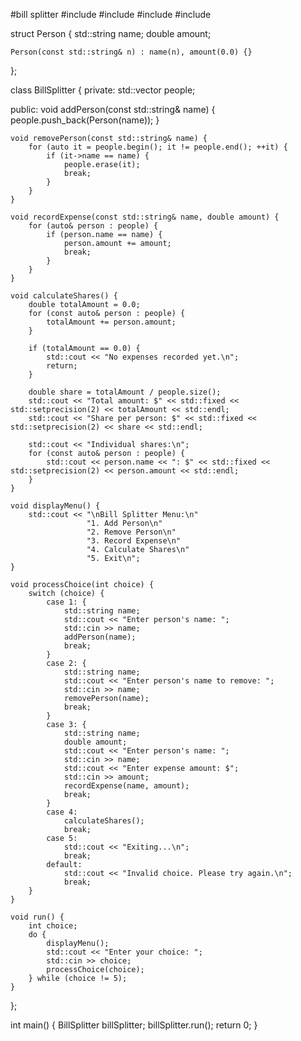 #bill splitter
#include <iostream>
#include <vector>
#include <string>
#include <iomanip>

struct Person {
    std::string name;
    double amount;

    Person(const std::string& n) : name(n), amount(0.0) {}
};

class BillSplitter {
private:
    std::vector<Person> people;

public:
    void addPerson(const std::string& name) {
        people.push_back(Person(name));
    }

    void removePerson(const std::string& name) {
        for (auto it = people.begin(); it != people.end(); ++it) {
            if (it->name == name) {
                people.erase(it);
                break;
            }
        }
    }

    void recordExpense(const std::string& name, double amount) {
        for (auto& person : people) {
            if (person.name == name) {
                person.amount += amount;
                break;
            }
        }
    }

    void calculateShares() {
        double totalAmount = 0.0;
        for (const auto& person : people) {
            totalAmount += person.amount;
        }

        if (totalAmount == 0.0) {
            std::cout << "No expenses recorded yet.\n";
            return;
        }

        double share = totalAmount / people.size();
        std::cout << "Total amount: $" << std::fixed << std::setprecision(2) << totalAmount << std::endl;
        std::cout << "Share per person: $" << std::fixed << std::setprecision(2) << share << std::endl;

        std::cout << "Individual shares:\n";
        for (const auto& person : people) {
            std::cout << person.name << ": $" << std::fixed << std::setprecision(2) << person.amount << std::endl;
        }
    }

    void displayMenu() {
        std::cout << "\nBill Splitter Menu:\n"
                     "1. Add Person\n"
                     "2. Remove Person\n"
                     "3. Record Expense\n"
                     "4. Calculate Shares\n"
                     "5. Exit\n";
    }

    void processChoice(int choice) {
        switch (choice) {
            case 1: {
                std::string name;
                std::cout << "Enter person's name: ";
                std::cin >> name;
                addPerson(name);
                break;
            }
            case 2: {
                std::string name;
                std::cout << "Enter person's name to remove: ";
                std::cin >> name;
                removePerson(name);
                break;
            }
            case 3: {
                std::string name;
                double amount;
                std::cout << "Enter person's name: ";
                std::cin >> name;
                std::cout << "Enter expense amount: $";
                std::cin >> amount;
                recordExpense(name, amount);
                break;
            }
            case 4:
                calculateShares();
                break;
            case 5:
                std::cout << "Exiting...\n";
                break;
            default:
                std::cout << "Invalid choice. Please try again.\n";
                break;
        }
    }

    void run() {
        int choice;
        do {
            displayMenu();
            std::cout << "Enter your choice: ";
            std::cin >> choice;
            processChoice(choice);
        } while (choice != 5);
    }
};

int main() {
    BillSplitter billSplitter;
    billSplitter.run();
    return 0;
}
